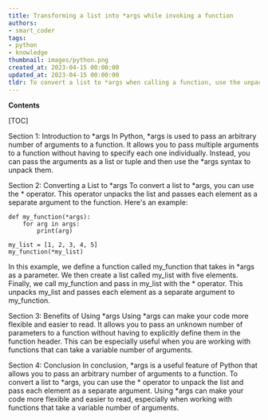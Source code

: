 ```yaml
---
title: Transforming a list into *args while invoking a function
authors:
- smart_coder
tags:
- python
- knowledge
thumbnail: images/python.png
created_at: 2023-04-15 00:00:00
updated_at: 2023-04-15 00:00:00
tldr: To convert a list to *args when calling a function, use the unpacking operator (*) before the list when passing it as an argument.
---
```


**Contents**

[TOC]

Section 1: Introduction to *args
In Python, *args is used to pass an arbitrary number of arguments to a function. It allows you to pass multiple arguments to a function without having to specify each one individually. Instead, you can pass the arguments as a list or tuple and then use the *args syntax to unpack them.

Section 2: Converting a List to *args
To convert a list to *args, you can use the * operator. This operator unpacks the list and passes each element as a separate argument to the function. Here's an example:

```
def my_function(*args):
    for arg in args:
        print(arg)

my_list = [1, 2, 3, 4, 5]
my_function(*my_list)
```

In this example, we define a function called my_function that takes in *args as a parameter. We then create a list called my_list with five elements. Finally, we call my_function and pass in my_list with the * operator. This unpacks my_list and passes each element as a separate argument to my_function.

Section 3: Benefits of Using *args
Using *args can make your code more flexible and easier to read. It allows you to pass an unknown number of parameters to a function without having to explicitly define them in the function header. This can be especially useful when you are working with functions that can take a variable number of arguments.

Section 4: Conclusion
In conclusion, *args is a useful feature of Python that allows you to pass an arbitrary number of arguments to a function. To convert a list to *args, you can use the * operator to unpack the list and pass each element as a separate argument. Using *args can make your code more flexible and easier to read, especially when working with functions that take a variable number of arguments.
